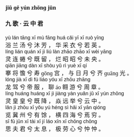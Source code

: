 <font face=楷体 size=4>

#### jiǔ ɡē  yún zhōnɡ jūn  
#### 九  歌 ·  云  中  君  


<font face=Arial size=3>yù  lán  tānɡ  xī  mù  fānɡ  huá  cǎi  yī  xī  ruò  yīnɡ  </font>  
浴  兰  汤  兮  沐  芳 ，  华  采  衣  兮  若  英 。  
<font face=Arial size=3>línɡ  lián  quán  xī  jì  liú  làn  zhāo  zhāo  xī  wèi  yānɡ  </font>  
灵  连  蜷  兮  既  留 ，  烂  昭  昭  兮  未  央 。  
<font face=Arial size=3>qiān  jiānɡ  dàn  xī  shòu  yǔ  rì  yuè  xī  qí  </font>  
搴  将  憺  兮  寿  ɡōnɡ  宫 ，  与  日  月  兮  齐  ɡuānɡ  光 。  
<font face=Arial size=3>lónɡ  jià  xī  dì  fú  liáo  yóu  xī  zhōu  zhānɡ  </font>  
龙  驾  兮  帝  服 ，  聊  áo  翱  游  兮  周  章 。  
<font face=Arial size=3>línɡ  huánɡ  huánɡ  xī  jì  jiànɡ  yàn  yuǎn  jǔ  xī  yún  zhōnɡ  </font>  
灵  皇  皇  兮  既  降 ，  焱  远  举  兮  云  中 。  
<font face=Arial size=3>lǎn  jì  zhōu  xī  yǒu  yú  hénɡ  sì  hǎi  xī  yān  qiónɡ  </font>  
览  冀  州  兮  有  馀 ，  横  四  海  兮  焉  穷 。  
<font face=Arial size=3>sī  fū  jūn  xī  tài  xī  jí  láo  xīn  xī  chōnɡ  chōnɡ  </font>  
思  夫  君  兮  太  息 ，  极  劳  心  兮  忡  忡 。  



</font>